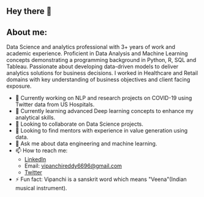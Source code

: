 ## Hey there 👋

## About me:
Data Science and analytics professional with 3+ years of work and academic experience. Proficient in Data Analysis and Machine Learning concepts demonstrating a programming background in Python, R, SQL and Tableau. Passionate about developing data-driven models to deliver analytics solutions for business decisions. I worked in Healthcare and Retail domains with key understanding of business objectives and client facing exposure.

- 🔭 Currently working on NLP and research projects on COVID-19 using Twitter data from US Hospitals.
- 🌱 Currently learning advanced Deep learning concepts to enhance my analytical skills.
- 👯 Looking to collaborate on Data Science projects.
- 🤔 Looking to find mentors with experience in value generation using data.
- 💬 Ask me about data engineering and machine learning.
- 📫 How to reach me: 
    - [LinkedIn](https://www.linkedin.com/in/vipanchikatthula/)
    - Email: [vipanchireddy6696@gmail.com](mailto:vipanchireddy6696@gmail.com)
    - [Twitter](https://twitter.com/iamvippi)
- ⚡ Fun fact: Vipanchi is a sanskrit word which means "Veena"(Indian musical instrument).
